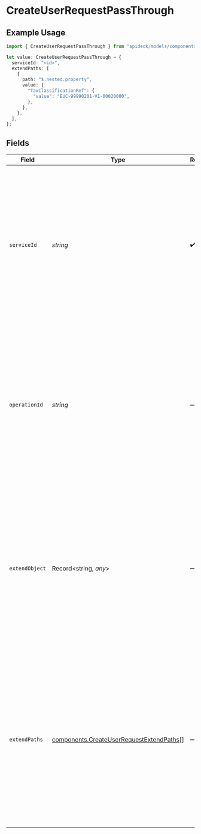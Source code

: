 # CreateUserRequestPassThrough

## Example Usage

```typescript
import { CreateUserRequestPassThrough } from "apideck/models/components";

let value: CreateUserRequestPassThrough = {
  serviceId: "<id>",
  extendPaths: [
    {
      path: "$.nested.property",
      value: {
        "TaxClassificationRef": {
          "value": "EUC-99990201-V1-00020000",
        },
      },
    },
  ],
};
```

## Fields

| Field                                                                                                                                                                                                                                              | Type                                                                                                                                                                                                                                               | Required                                                                                                                                                                                                                                           | Description                                                                                                                                                                                                                                        |
| -------------------------------------------------------------------------------------------------------------------------------------------------------------------------------------------------------------------------------------------------- | -------------------------------------------------------------------------------------------------------------------------------------------------------------------------------------------------------------------------------------------------- | -------------------------------------------------------------------------------------------------------------------------------------------------------------------------------------------------------------------------------------------------- | -------------------------------------------------------------------------------------------------------------------------------------------------------------------------------------------------------------------------------------------------- |
| `serviceId`                                                                                                                                                                                                                                        | *string*                                                                                                                                                                                                                                           | :heavy_check_mark:                                                                                                                                                                                                                                 | A mandatory string that specifies the service identifier to which the pass_through data should be applied. This ensures that the custom data is directed to the correct service, facilitating precise integration and operation within the CRM.    |
| `operationId`                                                                                                                                                                                                                                      | *string*                                                                                                                                                                                                                                           | :heavy_minus_sign:                                                                                                                                                                                                                                 | An optional string that identifies a specific workflow operation for which the pass_through data is intended. This is particularly useful for Unify calls that involve multiple downstream requests, allowing for targeted data application.       |
| `extendObject`                                                                                                                                                                                                                                     | Record<string, *any*>                                                                                                                                                                                                                              | :heavy_minus_sign:                                                                                                                                                                                                                                 | An optional object that allows for direct extension with any properties, enabling developers to include additional data fields as needed. This flexibility supports complex data structures and custom requirements in user management operations. |
| `extendPaths`                                                                                                                                                                                                                                      | [components.CreateUserRequestExtendPaths](../../models/components/createuserrequestextendpaths.md)[]                                                                                                                                               | :heavy_minus_sign:                                                                                                                                                                                                                                 | An optional array of objects designed for structured data modifications using paths. This feature allows developers to specify precise changes to data structures, enhancing the customization and flexibility of user-related requests.           |